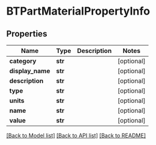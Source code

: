 # BTPartMaterialPropertyInfo

## Properties
Name | Type | Description | Notes
------------ | ------------- | ------------- | -------------
**category** | **str** |  | [optional] 
**display_name** | **str** |  | [optional] 
**description** | **str** |  | [optional] 
**type** | **str** |  | [optional] 
**units** | **str** |  | [optional] 
**name** | **str** |  | [optional] 
**value** | **str** |  | [optional] 

[[Back to Model list]](../README.md#documentation-for-models) [[Back to API list]](../README.md#documentation-for-api-endpoints) [[Back to README]](../README.md)


